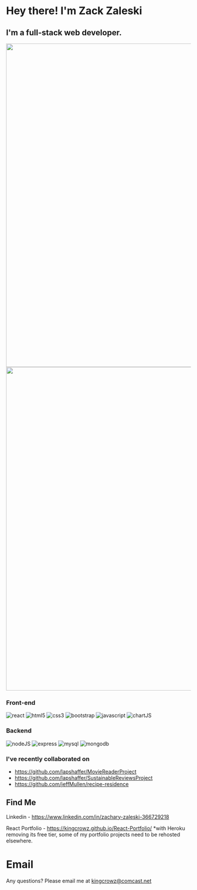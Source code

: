 # Hey there! I'm Zack Zaleski

## I'm a full-stack web developer.

  <div align='center'>
    <a href="https://github.com/kingcrowz/github-readme-stats ">
      <img style='height: 22vh'; align="center" src="https://github-readme-stats.vercel.app/api/top-langs/?username=kingcrowz&layout=compact&theme=dark" />
    </a>
    <a href="https://github.com/kingcrowz/">
      <img style='height: 22vh'; align="center" src="https://github-readme-stats.vercel.app/api?username=kingcrowz&theme=dark" />
    </a>
  </div>

### Front-end

![react](https://img.shields.io/badge/React-20232A?style=for-the-badge&logo=react&logoColor=61DAFB)
![html5](https://img.shields.io/badge/HTML5-E34F26?style=for-the-badge&logo=html5&logoColor=white)
![css3](https://img.shields.io/badge/CSS3-1572B6?style=for-the-badge&logo=css3&logoColor=white)
![bootstrap](https://img.shields.io/badge/Bootstrap-563D7C?style=for-the-badge&logo=bootstrap&logoColor=white)
![javascript](https://img.shields.io/badge/JavaScript-F7DF1E?style=for-the-badge&logo=javascript&logoColor=black)
![chartJS](https://img.shields.io/badge/Chart.js-FF6384?style=for-the-badge&logo=chartdotjs&logoColor=white)


### Backend

![nodeJS](https://img.shields.io/badge/Node.js-339933?style=for-the-badge&logo=nodedotjs&logoColor=white)
![express](https://img.shields.io/badge/Express.js-444444?style=for-the-badge&logo=express&logoColor=white)
![mysql](https://img.shields.io/badge/MySQL-444444?style=for-the-badge&logo=mysql&logoColor=white)
![mongodb](https://img.shields.io/badge/MongoDB-4EA94B?style=for-the-badge&logo=mongodb&logoColor=white)

### I've recently collaborated on 
* https://github.com/lapshaffer/MovieReaderProject
* https://github.com/lapshaffer/SustainableReviewsProject
* https://github.com/jeffMullen/recipe-residence

## Find Me
Linkedin - https://www.linkedin.com/in/zachary-zaleski-366729218

React Portfolio - https://kingcrowz.github.io/React-Portfolio/ 
  *with Heroku removing its free tier, some of my portfolio projects need to be rehosted elsewhere.
  
# Email
Any questions? Please email me at [kingcrowz@comcast.net](mailto:kingcrowz@comcast.net)
